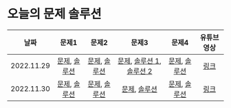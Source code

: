 # 오늘의 문제 솔루션

| 날짜 | 문제1 | 문제2 | 문제3 | 문제4 | 유튜브 영상 |
|:---:|:----:|:----:|:----:|:---:|:---------:|
| 2022.11.29 | [문제](https://www.acmicpc.net/problem/21313), [솔루션](./solutions/21313.cpp) | [문제](https://www.acmicpc.net/problem/12101), [솔루션](./solutions/12101.cpp) | [문제](https://www.acmicpc.net/problem/15723), [솔루션 1](./solutions/15723_1.cpp), [솔루션 2](./solutions/15723_2.cpp) | [문제](https://www.acmicpc.net/problem/17780), [솔루션](./solutions/17780.cpp) | [링크](https://www.youtube.com/watch?v=--c6V6yi1QM) |
| 2022.11.30 | [문제](https://www.acmicpc.net/problem/7568), [솔루션](./solutions/7568.cpp) | [문제](https://www.acmicpc.net/problem/14225), [솔루션](./solutions/14225.cpp) | [문제](https://www.acmicpc.net/problem/22865), [솔루션](./solutions/22865.cpp) | [문제](https://www.acmicpc.net/problem/1944), [솔루션](./solutions/1944.cpp) | [링크](https://www.youtube.com/watch?v=zueUJIY6xSM)|
